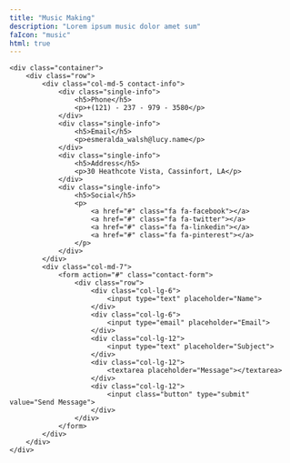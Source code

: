 ```yaml
---
title: "Music Making"
description: "Lorem ipsum music dolor amet sum"
faIcon: "music"
html: true
---
```


    <div class="container">
        <div class="row">
            <div class="col-md-5 contact-info">
                <div class="single-info">
                    <h5>Phone</h5>
                    <p>+(121) - 237 - 979 - 3580</p>
                </div>
                <div class="single-info">
                    <h5>Email</h5>
                    <p>esmeralda_walsh@lucy.name</p>
                </div>
                <div class="single-info">
                    <h5>Address</h5>
                    <p>30 Heathcote Vista, Cassinfort, LA</p>
                </div>
                <div class="single-info">
                    <h5>Social</h5>
                    <p>
                        <a href="#" class="fa fa-facebook"></a>
                        <a href="#" class="fa fa-twitter"></a>
                        <a href="#" class="fa fa-linkedin"></a>
                        <a href="#" class="fa fa-pinterest"></a>
                    </p>
                </div>
            </div>
            <div class="col-md-7">
                <form action="#" class="contact-form">
                    <div class="row">
                        <div class="col-lg-6">
                            <input type="text" placeholder="Name">
                        </div>
                        <div class="col-lg-6">
                            <input type="email" placeholder="Email">
                        </div>
                        <div class="col-lg-12">
                            <input type="text" placeholder="Subject">
                        </div>
                        <div class="col-lg-12">
                            <textarea placeholder="Message"></textarea>
                        </div>
                        <div class="col-lg-12">
                            <input class="button" type="submit" value="Send Message">
                        </div>
                    </div>
                </form>
            </div>
        </div>
    </div>